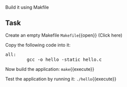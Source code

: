 Build it using Makfile
## Task

Create an empty Makefile
 `Makefile`{{open}} (Click here)
 
Copy the following code into it:
<pre class="file" data-target="clipboard">
all:
&#09;gcc -o hello -static hello.c
</pre>

Now build the application:
`make`{{execute}}

Test the application by running it:
`./hello`{{execute}}
